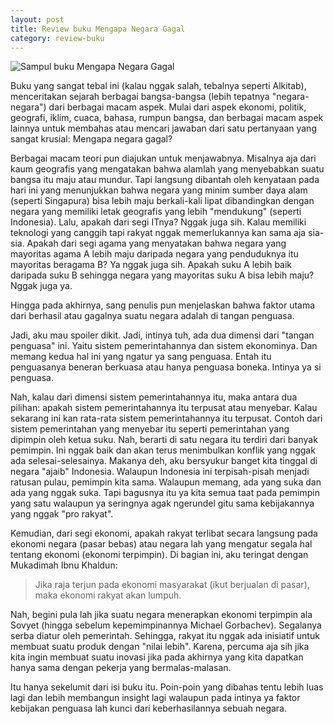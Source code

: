 ```yaml
--- 
layout: post
title: Review buku Mengapa Negara Gagal
category: review-buku
--- 
```


![Sampul buku Mengapa Negara Gagal](http://4.bp.blogspot.com/-hTjqBUkT_Qk/U3Amm32dzaI/AAAAAAAAAlU/Tg8wHGiAtYc/s1600/gagal.jpg)

Buku yang sangat tebal ini (kalau nggak salah, tebalnya seperti Alkitab), menceritakan sejarah berbagai bangsa-bangsa (lebih tepatnya "negara-negara") dari berbagai macam aspek. Mulai dari aspek ekonomi, politik, geografi, iklim, cuaca, bahasa, rumpun bangsa, dan berbagai macam aspek lainnya untuk membahas atau mencari jawaban dari satu pertanyaan yang sangat krusial: Mengapa negara gagal?

Berbagai macam teori pun diajukan untuk menjawabnya. Misalnya aja dari kaum geografis yang mengatakan bahwa alamlah yang menyebabkan suatu bangsa itu maju atau mundur. Tapi langsung dibantah oleh kenyataan pada hari ini yang menunjukkan bahwa negara yang minim sumber daya alam (seperti Singapura) bisa lebih maju berkali-kali lipat dibandingkan dengan negara yang memiliki letak geografis yang lebih "mendukung" (seperti Indonesia). Lalu, apakah dari segi ITnya? Nggak juga sih. Kalau memiliki teknologi yang canggih tapi rakyat nggak memerlukannya kan sama aja sia-sia. Apakah dari segi agama yang menyatakan bahwa negara yang mayoritas agama A lebih maju daripada negara yang penduduknya itu mayoritas beragama B? Ya nggak juga sih. Apakah suku A lebih baik daripada suku B sehingga negara yang mayoritas suku A bisa lebih maju? Nggak juga ya.

Hingga pada akhirnya, sang penulis pun menjelaskan bahwa faktor utama dari berhasil atau gagalnya suatu negara adalah di tangan penguasa.

Jadi, aku mau spoiler dikit. Jadi, intinya tuh, ada dua dimensi dari "tangan penguasa" ini. Yaitu sistem pemerintahannya dan sistem ekonominya. Dan memang kedua hal ini yang ngatur ya sang penguasa. Entah itu penguasanya beneran berkuasa atau hanya penguasa boneka. Intinya ya si penguasa.

Nah, kalau dari dimensi sistem pemerintahannya itu, maka antara dua pilihan: apakah sistem pemerintahannya itu terpusat atau menyebar. Kalau sekarang ini kan rata-rata sistem pemerintahannya itu terpusat. Contoh dari sistem pemerintahan yang menyebar itu seperti pemerintahan yang dipimpin oleh ketua suku. Nah, berarti di satu negara itu terdiri dari banyak pemimpin. Ini nggak baik dan akan terus menimbulkan konflik yang nggak ada selesai-selesainya. Makanya deh, aku bersyukur banget kita tinggal di negara "ajaib" Indonesia. Walaupun Indonesia ini terpisah-pisah menjadi ratusan pulau, pemimpin kita sama. Walaupun memang, ada yang suka dan ada yang nggak suka. Tapi bagusnya itu ya kita semua taat pada pemimpin yang satu walaupun ya seringnya agak ngerundel gitu sama kebijakannya yang nggak "pro rakyat".

Kemudian, dari segi ekonomi, apakah rakyat terlibat secara langsung pada ekonomi negara (pasar bebas) atau negara lah yang mengatur segala hal tentang ekonomi (ekonomi terpimpin). Di bagian ini, aku teringat dengan Mukadimah Ibnu Khaldun:

> Jika raja terjun pada ekonomi masyarakat (ikut berjualan di pasar), maka ekonomi rakyat akan lumpuh.

Nah, begini pula lah jika suatu negara menerapkan ekonomi terpimpin ala Sovyet (hingga sebelum kepemimpinannya Michael Gorbachev). Segalanya serba diatur oleh pemerintah. Sehingga, rakyat itu nggak ada inisiatif untuk membuat suatu produk dengan "nilai lebih". Karena, percuma aja sih jika kita ingin membuat suatu inovasi jika pada akhirnya yang kita dapatkan hanya sama dengan pekerja yang bermalas-malasan.

Itu hanya sekelumit dari isi buku itu. Poin-poin yang dibahas tentu lebih luas lagi dan lebih membangun insight lagi walaupun pada intinya ya faktor kebijakan penguasa lah kunci dari keberhasilannya sebuah negara.
